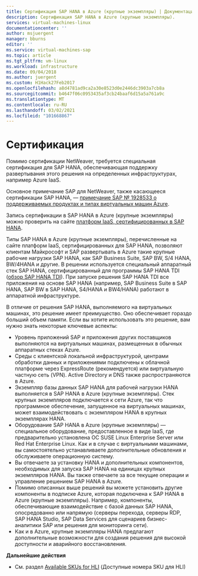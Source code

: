 ```yaml
---
title: Сертификация SAP HANA в Azure (крупные экземпляры) | Документация Майкрософт
description: Сертификация SAP HANA в Azure (крупные экземпляры).
services: virtual-machines-linux
documentationcenter: ''
author: msjuergent
manager: bburns
editor: ''
ms.service: virtual-machines-sap
ms.topic: article
ms.tgt_pltfrm: vm-linux
ms.workload: infrastructure
ms.date: 09/04/2018
ms.author: juergent
ms.custom: H1Hack27Feb2017
ms.openlocfilehash: a8d4781ad9ca2a30e8523d0e2446dc3903a7cb8a
ms.sourcegitcommit: b4647f06c0953435af3cb24baaf6d15a5a761a9c
ms.translationtype: MT
ms.contentlocale: ru-RU
ms.lasthandoff: 03/02/2021
ms.locfileid: "101668867"
---
```

# <a name="certification"></a>Сертификация

Помимо сертификации NetWeaver, требуется специальная сертификация для SAP HANA, обеспечивающая поддержку развертывания этого решения на определенных инфраструктурах, например Azure IaaS.

Основное примечание SAP для NetWeaver, также касающееся сертификации SAP HANA, — [примечание SAP № 1928533 о поддерживаемых продуктах и типах виртуальных машин Azure](https://launchpad.support.sap.com/#/notes/1928533).

Запись сертификации в SAP HANA в Azure (крупные экземпляры) можно проверить на сайте [платформ IaaS, сертифицированных в SAP HANA](https://www.sap.com/dmc/exp/2014-09-02-hana-hardware/enEN/iaas.html#categories=Microsoft%20Azure). 

Типы SAP HANA в Azure (крупные экземпляры), перечисленные на сайте платформ IaaS, сертифицированных для SAP HANA, позволяют клиентам Майкрософт и SAP развертывать в Azure такие крупные рабочие нагрузки SAP HANA, как SAP Business Suite, SAP BW, S/4 HANA, BW/4HANA и другие. В решении используется специальный аппаратный стек SAP HANA, сертифицированный для программы SAP HANA TDI ([обзор SAP HANA TDI](https://scn.sap.com/docs/DOC-63140)). При запуске решения SAP HANA TDI все приложения на основе SAP HANA (например, SAP Business Suite в SAP HANA, SAP BW в SAP HANA, S4/HANA и BW4/HANA) работают в аппаратной инфраструктуре.

В отличие от решения SAP HANA, выполняемого на виртуальных машинах, это решение имеет преимущество. Оно обеспечивает гораздо больший объем памяти. Если вы хотите использовать это решение, вам нужно знать некоторые ключевые аспекты:

- Уровень приложений SAP и приложения других поставщиков выполняются на виртуальных машинах, размещенных в обычных аппаратных стеках Azure.
- Среды с клиентской локальной инфраструктурой, центрами обработки данных и приложениями подключены к облачной платформе через ExpressRoute (рекомендуется) или виртуальную частную сеть (VPN). Active Directory и DNS также распространяются в Azure.
- Экземпляр базы данных SAP HANA для рабочей нагрузки HANA выполняется в SAP HANA в Azure (крупные экземпляры). Стек крупных экземпляров подключается к сети Azure, так что программное обеспечение, запущенное на виртуальных машинах, может взаимодействовать с экземпляром HANA в крупных экземплярах HANA.
- Оборудование SAP HANA в Azure (крупные экземпляры) — специальное оборудование, предоставленное в виде IaaS, где предварительно установлена ОС SUSE Linux Enterprise Server или Red Hat Enterprise Linux. Как и в случае с виртуальными машинами, вы самостоятельно устанавливаете дополнительные обновления и обслуживаете операционную систему.
- Вы отвечаете за установку HANA и дополнительных компонентов, необходимых для запуска SAP HANA на единицах крупных экземпляров HANA. Вы также отвечаете за все текущие операции и управление решением SAP HANA в Azure.
- Помимо описанных выше решений вы можете установить другие компоненты в подписке Azure, которая подключена к SAP HANA в Azure (крупные экземпляры). Например, компоненты, обеспечивающие взаимодействие с базой данных SAP HANA, опосредованно или напрямую (серверы перехода, серверы RDP, SAP HANA Studio, SAP Data Services для сценариев бизнес-аналитики SAP или решения для мониторинга сети).
- Как и в Azure, крупные экземпляры HANA предлагают дополнительные возможности для создания решения для высокой доступности и аварийного восстановления.

**Дальнейшие действия**
- См. раздел [Available SKUs for HLI](hana-available-skus.md) (Доступные номера SKU для HLI) 